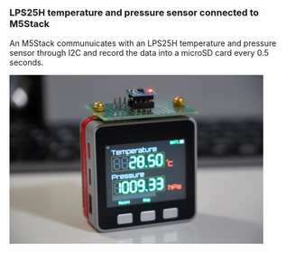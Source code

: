 ### LPS25H temperature and pressure sensor connected to M5Stack
<p>An M5Stack communuicates with an LPS25H temperature and pressure sensor through I2C and record the data into a microSD card every 0.5 seconds.</p>
<p><img width="450" src="M5Stack_LPS25H.JPG"></p>
